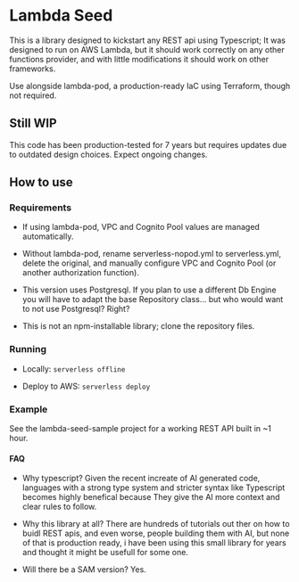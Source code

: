 # Lambda Seed

This is a library designed to kickstart any REST api using Typescript; It was designed to run on AWS Lambda, but it should work correctly on any other functions provider, and with little modifications it should work on other frameworks.

Use alongside lambda-pod, a production-ready IaC using Terraform, though not required.

## Still WIP

This code has been production-tested for 7 years but requires updates due to outdated design choices. Expect ongoing changes.

## How to use

### Requirements

- If using lambda-pod, VPC and Cognito Pool values are managed automatically.

- Without lambda-pod, rename serverless-nopod.yml to serverless.yml, delete the original, and manually configure VPC and Cognito Pool (or another authorization function).

- This version uses Postgresql. If you plan to use a different Db Engine you will have to adapt the base Repository class... but who would want to not use Postgresql? Right?

- This is not an npm-installable library; clone the repository files.

### Running

- Locally: `serverless offline`

- Deploy to AWS: `serverless deploy`

### Example

See the lambda-seed-sample project for a working REST API built in ~1 hour.

#### FAQ

- Why typescript?
  Given the recent increate of AI generated code, languages with a strong type system and stricter syntax like Typescript becomes highly benefical because They give the AI more context and clear rules to follow.

- Why this library at all?
  There are hundreds of tutorials out ther on how to buidl REST apis, and even worse, people building them with AI, but none of that is production ready, i have been using this small library for years and thought it might be usefull for some one.

- Will there be a SAM version?
  Yes.
